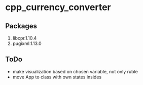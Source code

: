 # cpp_currency_converter


## Packages
1. libcpr.1.10.4
2. pugixml.1.13.0

## ToDo
- make visualization based on chosen variable, not  only ruble
- move App to class with own states insides
